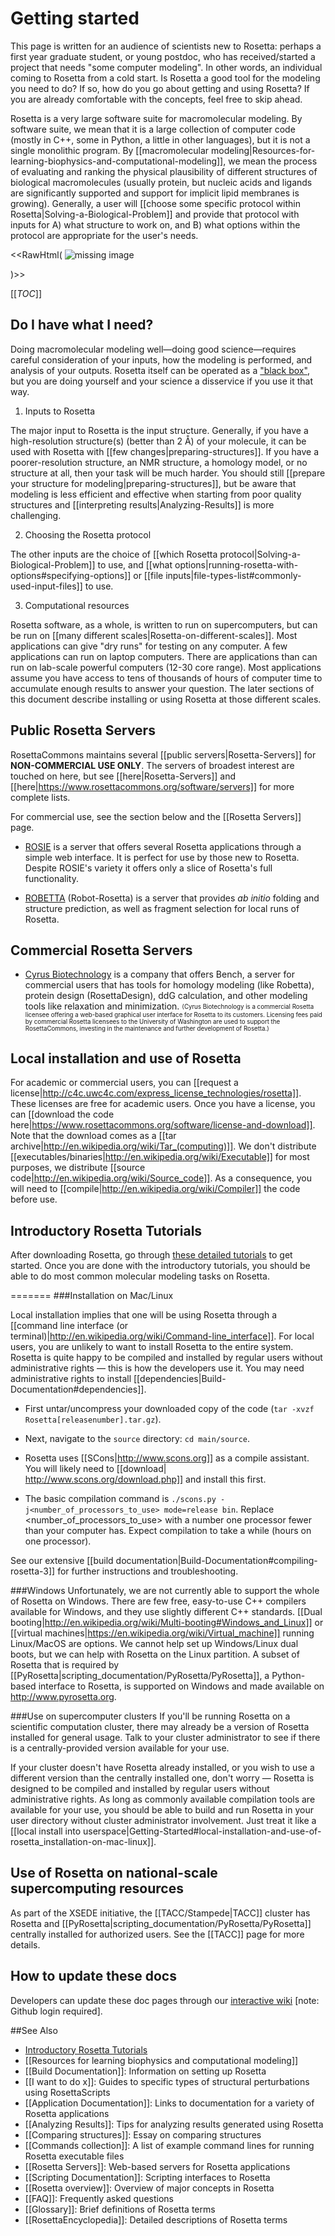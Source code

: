 Getting started
===========

This page is written for an audience of scientists new to Rosetta: perhaps a first year graduate student, or young postdoc, who has received/started a project that needs "some computer modeling".
In other words, an individual coming to Rosetta from a cold start.
Is Rosetta a good tool for the modeling you need to do? If so, how do you go about getting and using Rosetta?
If you are already comfortable with the concepts, feel free to skip ahead.

Rosetta is a very large software suite for macromolecular modeling.
By software suite, we mean that it is a large collection of computer code (mostly in C++, some in Python, a little in other languages), but it is not a single monolithic program.
By [[macromolecular modeling|Resources-for-learning-biophysics-and-computational-modeling]], we mean the process of evaluating and ranking the physical plausibility of different structures of biological macromolecules (usually protein, but nucleic acids and ligands are significantly supported and support for implicit lipid membranes is growing).
Generally, a user will [[choose some specific protocol within Rosetta|Solving-a-Biological-Problem]] and provide that protocol with inputs for A) what structure to work on, and B) what options within the protocol are appropriate for the user's needs.


<<RawHtml(
<img src="../images/coldStart.png" usemap="#GraffleExport" alt="missing image">

<map name="GraffleExport">
	<area shape="rect" coords="330,305,421,376" href="Getting-Started#local-installation-and-use-of-rosetta_use-on-supercomputer-clusters">
	<area shape="rect" coords="226,305,317,376" href="Getting-Started#local-installation-and-use-of-rosetta_installation-on-mac-linux">
	<area shape="rect" coords="122,305,213,376" href="Getting-Started#local-installation-and-use-of-rosetta_windows">
	<area shape="rect" coords="377,166,532,253" href="Getting-Started#use-of-rosetta-on-national-scale-supercomputing-resources">
	<area shape="rect" coords="11,166,166,253" href="Getting-Started#public-rosetta-servers">
	<area shape="rect" coords="194,166,349,253" href="Getting-Started#local-installation-and-use-of-rosetta">
	<area shape="rect" coords="189,11,354,97" href="Getting-Started#do-i-have-what-i-need">
</map>
)>>

[[_TOC_]]

Do I have what I need?
-----------------
Doing macromolecular modeling well—doing good science—requires careful consideration of your inputs, how the modeling is performed, and analysis of your outputs.
Rosetta itself can be operated as a ["black box"](https://en.wikipedia.org/wiki/Black_box), but you are doing yourself and your science a disservice if you use it that way.

1) Inputs to Rosetta

The major input to Rosetta is the input structure.
Generally, if you have a high-resolution structure(s) (better than 2 Å) of your molecule, it can be used with Rosetta with [[few changes|preparing-structures]].
If you have a poorer-resolution structure, an NMR structure, a homology model, or no structure at all, then your task will be much harder.
You should still [[prepare your structure for modeling|preparing-structures]], but be aware that modeling is less efficient and effective when starting from poor quality structures and [[interpreting results|Analyzing-Results]] is more challenging.

2) Choosing the Rosetta protocol

The other inputs are the choice of [[which Rosetta protocol|Solving-a-Biological-Problem]] to use, and [[what options|running-rosetta-with-options#specifying-options]] or [[file inputs|file-types-list#commonly-used-input-files]] to use.

3) Computational resources

Rosetta software, as a whole, is written to run on supercomputers, but can be run on [[many different scales|Rosetta-on-different-scales]].
Most applications can give "dry runs" for testing on any computer.
A few applications can run on laptop computers.
There are applications than can run on lab-scale powerful computers (12-30 core range).
Most applications assume you have access to tens of thousands of hours of computer time to accumulate enough results to answer your question.
The later sections of this document describe installing or using Rosetta at those different scales.

Public Rosetta Servers
----------------------

RosettaCommons maintains several [[public servers|Rosetta-Servers]] for **NON-COMMERCIAL USE ONLY**.  The servers of broadest interest are touched on here, but see [[here|Rosetta-Servers]] and [[here|https://www.rosettacommons.org/software/servers]] for more complete lists.

For commercial use, see the section below and the [[Rosetta Servers]] page.

* [ROSIE](http://rosie.rosettacommons.org/) is a server that offers several Rosetta applications through a simple web interface.
It is perfect for use by those new to Rosetta.
Despite ROSIE's variety it offers only a slice of Rosetta's full functionality.

* [ROBETTA](http://robetta.bakerlab.org/) (Robot-Rosetta) is a server that provides _ab initio_ folding and structure prediction, as well as fragment selection for local runs of Rosetta.

Commercial Rosetta Servers
--------------------------

* [Cyrus Biotechnology](https://cyrusbio.com) is a company that offers Bench, a server for commercial users that has tools for homology modeling (like Robetta), protein design (RosettaDesign), ddG calculation, and other modeling tools like relaxation and minimization.  <sub><sup>(Cyrus Biotechnology is a commercial Rosetta licensee offering a web-based graphical user interface for Rosetta to its customers.  Licensing fees paid by commercial Rosetta licensees to the University of Washington are used to support the RosettaCommons, investing in the maintenance and further development of Rosetta.)</sup></sub>

Local installation and use of Rosetta
--------------------------------------

For academic or commercial users, you can [[request a license|http://c4c.uwc4c.com/express_license_technologies/rosetta]].
These licenses are free for academic users.
Once you have a license, you can [[download the code here|https://www.rosettacommons.org/software/license-and-download]].
Note that the download comes as a [[tar archive|http://en.wikipedia.org/wiki/Tar_(computing)]].
We don't distribute [[executables/binaries|http://en.wikipedia.org/wiki/Executable]] for most purposes, we distribute [[source code|http://en.wikipedia.org/wiki/Source_code]].
As a consequence, you will need to [[compile|http://en.wikipedia.org/wiki/Compiler]] the code before use.

Introductory Rosetta Tutorials
------------------------------
After downloading Rosetta, go through [these detailed tutorials](https://www.rosettacommons.org/demos/latest/Home#tutorials) to get started. Once you are done with the introductory tutorials, you should be able to do most common molecular modeling tasks on Rosetta.

=======
###Installation on Mac/Linux

Local installation implies that one will be using Rosetta through a [[command line interface (or terminal)|http://en.wikipedia.org/wiki/Command-line_interface]].
For local users, you are unlikely to want to install Rosetta to the entire system.
Rosetta is quite happy to be compiled and installed by regular users without administrative rights — this is how the developers use it.
You may need administrative rights to install [[dependencies|Build-Documentation#dependencies]].

* First untar/uncompress your downloaded copy of the code (`tar -xvzf Rosetta[releasenumber].tar.gz`).

* Next, navigate to the `source` directory: `cd main/source`.

* Rosetta uses [[SCons|http://www.scons.org]] as a compile assistant. You will likely need to [[download| http://www.scons.org/download.php]] and install this first.

* The basic compilation command is `./scons.py -j<number_of_processors_to_use> mode=release bin`.
Replace <number_of_processors_to_use> with a number one processor fewer than your computer has.
Expect compilation to take a while (hours on one processor).

See our extensive [[build documentation|Build-Documentation#compiling-rosetta-3]] for further instructions and troubleshooting.

###Windows
Unfortunately, we are not currently able to support the whole of Rosetta on Windows.
There are few free, easy-to-use C++ compilers available for Windows, and they use slightly different C++ standards.
[[Dual booting|http://en.wikipedia.org/wiki/Multi-booting#Windows_and_Linux]] or [[virtual machines|https://en.wikipedia.org/wiki/Virtual_machine]] running Linux/MacOS are options.
We cannot help set up Windows/Linux dual boots, but we can help with Rosetta on the Linux partition.
A subset of Rosetta that is required by
[[PyRosetta|scripting_documentation/PyRosetta/PyRosetta]], a Python-based interface to Rosetta, is supported on Windows and made available on http://www.pyrosetta.org.

###Use on supercomputer clusters
If you'll be running Rosetta on a scientific computation cluster, there may already be a version of Rosetta installed for general usage.
Talk to your cluster administrator to see if there is a centrally-provided version available for your use.

If your cluster doesn't have Rosetta already installed, or you wish to use a different version than the centrally installed one, don't worry — Rosetta is designed to be compiled and installed by regular users without administrative rights.
As long as commonly available compilation tools are available for your use, you should be able to build and run Rosetta in your user directory without cluster administrator involvement.
Just treat it like a [[local install into userspace|Getting-Started#local-installation-and-use-of-rosetta_installation-on-mac-linux]].


Use of Rosetta on national-scale supercomputing resources
---------------------------------------------------------

As part of the XSEDE initiative, the [[TACC/Stampede|TACC]] cluster has Rosetta and [[PyRosetta|scripting_documentation/PyRosetta/PyRosetta]] centrally installed for authorized users.
See the [[TACC]] page for more details.

How to update these docs
-------------------------
Developers can update these doc pages through our [interactive wiki](https://www.rosettacommons.org/docs/wiki/Home) [note: Github login required].

##See Also

* [Introductory Rosetta Tutorials](https://www.rosettacommons.org/demos/latest/Home#tutorials)
* [[Resources for learning biophysics and computational modeling]]
* [[Build Documentation]]: Information on setting up Rosetta
* [[I want to do x]]: Guides to specific types of structural perturbations using RosettaScripts
* [[Application Documentation]]: Links to documentation for a variety of Rosetta applications
* [[Analyzing Results]]: Tips for analyzing results generated using Rosetta
* [[Comparing structures]]: Essay on comparing structures
* [[Commands collection]]: A list of example command lines for running Rosetta executable files
* [[Rosetta Servers]]: Web-based servers for Rosetta applications
* [[Scripting Documentation]]: Scripting interfaces to Rosetta
* [[Rosetta overview]]: Overview of major concepts in Rosetta
* [[FAQ]]: Frequently asked questions
* [[Glossary]]: Brief definitions of Rosetta terms
* [[RosettaEncyclopedia]]: Detailed descriptions of Rosetta terms
